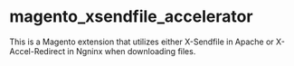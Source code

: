 magento_xsendfile_accelerator
=============================

This is a Magento extension that utilizes either X-Sendfile in Apache or X-Accel-Redirect in Ngninx when downloading files.
